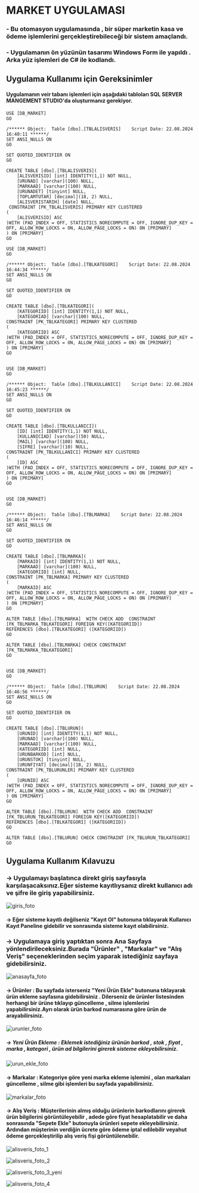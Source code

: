 <h1>MARKET UYGULAMASI</h1>
<h3> - Bu otomasyon uygulamasında , bir süper marketin kasa ve ödeme işlemlerini gerçekleştirebileceği bir sistem amaçlandı.</h3>
<h3> - Uygulamanın ön yüzünün tasarımı Windows Form ile yapıldı . Arka yüz işlemleri de C# ile kodlandı.</h3>
<h2>Uygulama Kullanımı için Gereksinimler</h2>

<h4> Uygulamanın veir tabanı işlemleri için aşağıdaki tabloları SQL SERVER MANGEMENT STUDIO'da oluşturmanız gerekiyor.</h4>

	USE [DB_MARKET]
	GO

	/****** Object:  Table [dbo].[TBLALISVERIS]    Script Date: 22.08.2024 16:40:11 ******/
	SET ANSI_NULLS ON
	GO

	SET QUOTED_IDENTIFIER ON
	GO

	CREATE TABLE [dbo].[TBLALISVERIS](
		[ALISVERISID] [int] IDENTITY(1,1) NOT NULL,
		[URUNAD] [varchar](100) NULL,
		[MARKAAD] [varchar](100) NULL,
		[URUNADET] [tinyint] NULL,
		[TOPLAMTUTAR] [decimal](18, 2) NULL,
		[ALISVERISTARIH] [date] NULL,
	 CONSTRAINT [PK_TBLALISVERIS] PRIMARY KEY CLUSTERED 
	(
		[ALISVERISID] ASC
	)WITH (PAD_INDEX = OFF, STATISTICS_NORECOMPUTE = OFF, IGNORE_DUP_KEY = OFF, ALLOW_ROW_LOCKS = ON, ALLOW_PAGE_LOCKS = ON) ON [PRIMARY]
	) ON [PRIMARY]
	GO

	USE [DB_MARKET]
	GO

	/****** Object:  Table [dbo].[TBLKATEGORI]    Script Date: 22.08.2024 16:44:34 ******/
	SET ANSI_NULLS ON
	GO

	SET QUOTED_IDENTIFIER ON
	GO

	CREATE TABLE [dbo].[TBLKATEGORI](
		[KATEGORIID] [int] IDENTITY(1,1) NOT NULL,
		[KATEGORIAD] [varchar](100) NULL,
 	CONSTRAINT [PK_TBLKATEGORI] PRIMARY KEY CLUSTERED 
	(
		[KATEGORIID] ASC
	)WITH (PAD_INDEX = OFF, STATISTICS_NORECOMPUTE = OFF, IGNORE_DUP_KEY = OFF, ALLOW_ROW_LOCKS = ON, ALLOW_PAGE_LOCKS = ON) ON [PRIMARY]
	) ON [PRIMARY]
	GO


	USE [DB_MARKET]
	GO

	/****** Object:  Table [dbo].[TBLKULLANICI]    Script Date: 22.08.2024 16:45:23 ******/
	SET ANSI_NULLS ON
	GO

	SET QUOTED_IDENTIFIER ON
	GO

	CREATE TABLE [dbo].[TBLKULLANICI](
		[ID] [int] IDENTITY(1,1) NOT NULL,
		[KULLANICIAD] [varchar](50) NULL,
		[MAIL] [varchar](100) NULL,
		[SIFRE] [varchar](10) NULL,
 	CONSTRAINT [PK_TBLKULLANICI] PRIMARY KEY CLUSTERED 
	(
		[ID] ASC
	)WITH (PAD_INDEX = OFF, STATISTICS_NORECOMPUTE = OFF, IGNORE_DUP_KEY = OFF, ALLOW_ROW_LOCKS = ON, ALLOW_PAGE_LOCKS = ON) ON [PRIMARY]
	) ON [PRIMARY]
	GO


	USE [DB_MARKET]
	GO

	/****** Object:  Table [dbo].[TBLMARKA]    Script Date: 22.08.2024 16:46:14 ******/
	SET ANSI_NULLS ON
	GO

	SET QUOTED_IDENTIFIER ON
	GO

	CREATE TABLE [dbo].[TBLMARKA](
		[MARKAID] [int] IDENTITY(1,1) NOT NULL,
		[MARKAAD] [varchar](100) NULL,
		[KATEGORIID] [int] NULL,
 	CONSTRAINT [PK_TBLMARKA] PRIMARY KEY CLUSTERED 
	(
		[MARKAID] ASC
	)WITH (PAD_INDEX = OFF, STATISTICS_NORECOMPUTE = OFF, IGNORE_DUP_KEY = OFF, ALLOW_ROW_LOCKS = ON, ALLOW_PAGE_LOCKS = ON) ON [PRIMARY]
	) ON [PRIMARY]
	GO

	ALTER TABLE [dbo].[TBLMARKA]  WITH CHECK ADD  CONSTRAINT [FK_TBLMARKA_TBLKATEGORI] FOREIGN KEY([KATEGORIID])
	REFERENCES [dbo].[TBLKATEGORI] ([KATEGORIID])
	GO

	ALTER TABLE [dbo].[TBLMARKA] CHECK CONSTRAINT [FK_TBLMARKA_TBLKATEGORI]
	GO


	USE [DB_MARKET]
	GO

	/****** Object:  Table [dbo].[TBLURUN]    Script Date: 22.08.2024 16:46:56 ******/
	SET ANSI_NULLS ON
	GO

	SET QUOTED_IDENTIFIER ON
	GO

	CREATE TABLE [dbo].[TBLURUN](
		[URUNID] [int] IDENTITY(1,1) NOT NULL,
		[URUNAD] [varchar](100) NULL,
		[MARKAAD] [varchar](100) NULL,
		[KATEGORIID] [int] NULL,
		[URUNBARKOD] [int] NULL,
		[URUNSTOK] [tinyint] NULL,
		[URUNFIYAT] [decimal](18, 2) NULL,
 	CONSTRAINT [PK_TBLURUNLER] PRIMARY KEY CLUSTERED 
	(
		[URUNID] ASC
	)WITH (PAD_INDEX = OFF, STATISTICS_NORECOMPUTE = OFF, IGNORE_DUP_KEY = OFF, ALLOW_ROW_LOCKS = ON, ALLOW_PAGE_LOCKS = ON) ON [PRIMARY]
	) ON [PRIMARY]
	GO

	ALTER TABLE [dbo].[TBLURUN]  WITH CHECK ADD  CONSTRAINT [FK_TBLURUN_TBLKATEGORI] FOREIGN KEY([KATEGORIID])
	REFERENCES [dbo].[TBLKATEGORI] ([KATEGORIID])
	GO

	ALTER TABLE [dbo].[TBLURUN] CHECK CONSTRAINT [FK_TBLURUN_TBLKATEGORI]
	GO


<h2> Uygulama Kullanım Kılavuzu </h2>
<h3> -> Uygulamayı başlatınca direkt giriş sayfasıyla karşılaşacaksınız.Eğer sisteme kayıtlıysanız direkt kullanıcı adı ve şifre ile giriş yapabilirsiniz. </h3>

![giris_foto](https://github.com/user-attachments/assets/eb6cd3e1-ea6a-4421-9c31-124486d9c865)

<h4>     -> Eğer sisteme kayıtlı değilseniz <b>"Kayıt Ol"</b> butonuna tıklayarak Kullanıcı <b>Kayıt Paneline</b> gidebilir ve sonrasında sisteme kayıt olabilirsiniz.</h4>
<h3> -> Uygulamaya giriş yaptıktan sonra Ana Sayfaya yönlendirileceksiniz.Burada <strong>"Ürünler"</strong> , <strong>"Markalar"</strong> ve <strong>"Alış Veriş"</strong> seçeneklerinden seçim yaparak istediğiniz sayfaya gidebilirsiniz.</h3>

![anasayfa_foto](https://github.com/user-attachments/assets/175fa793-c075-4af7-b523-fe2044cb3a75)

<h4>     -> Ürünler : Bu sayfada isterseniz <b>"Yeni Ürün Ekle"</b> butonuna tıklayarak ürün ekleme sayfasına gidebilirsiniz . Dilerseniz de ürünler listesinden herhangi bir ürüne tıklayıp güncelleme , silme işlemlerini yapabilirsiniz.Ayrı olarak ürün barkod numarasına göre ürün de arayabilirsiniz.</h4>

![urunler_foto](https://github.com/user-attachments/assets/a6b69e6d-4853-4ae4-84a8-b4275419f945)

<h5>        -> Yeni Ürün Ekleme : Eklemek istediğiniz ürünün barkod , stok , fiyat , marka , kategori , ürün ad bilgilerini girerek sisteme ekleyebilirsiniz.</h5>

![urun_ekle_foto](https://github.com/user-attachments/assets/79d694e8-7c9a-4d47-b5ec-abad7c562729)

<h4>     -> Markalar : Kategoriye göre yeni marka ekleme işlemini , olan markaları güncelleme , silme gibi işlemleri bu sayfada yapabilirsiniz.</h4>

![markalar_foto](https://github.com/user-attachments/assets/87559f5b-dab8-4c68-a915-002eb543758b)

<h4>     -> Alış Veriş : Müşterilerinin almış olduğu ürünlerin barkodlarını girerek ürün bilgilerini görüntüleyebilir , adede göre fiyat hesaplatabilir ve daha sonrasında "Sepete Ekle" butonuyla ürünleri sepete ekleyebilirsiniz. Ardından müşterinin verdiğin ücrete göre ödeme iptal edilebilir veyahut ödeme gerçekleştirilip alış veriş fişi görüntülenebilir. </h4>

![alisveris_foto_1](https://github.com/user-attachments/assets/301973cc-8561-4ac5-95f8-bb138754ff9f)

![alisveris_foto_2](https://github.com/user-attachments/assets/9c303c05-78d4-4c47-9ffe-2627e503ca7c)

![alisveris_foto_3_yeni](https://github.com/user-attachments/assets/640e0018-2e95-4d94-b643-c047b1a69c87) 

![alisveris_foto_4](https://github.com/user-attachments/assets/238bf377-276d-4450-a24e-6c01cd9f15cd)

